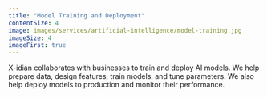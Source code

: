 ```yaml
---
title: "Model Training and Deployment"
contentSize: 4
image: images/services/artificial-intelligence/model-training.jpg
imageSize: 4
imageFirst: true
---
```


X-idian collaborates with businesses to train and deploy AI models. We help prepare data, 
design features, train models, and tune parameters. We also help deploy models to 
production and monitor their performance.
